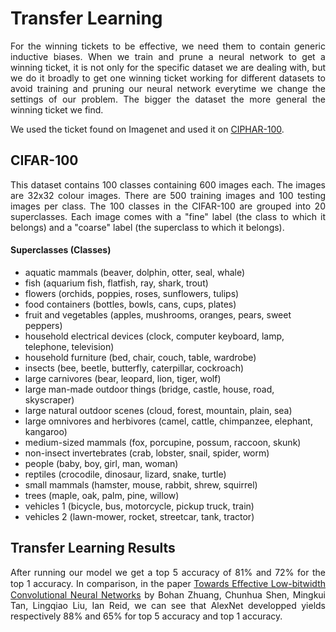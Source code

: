 # Transfer Learning

<p align="justify"> For the winning tickets to be effective, we need them to contain generic inductive biases. When we train and prune a neural network to get a winning ticket, it is not only for the specific dataset we are dealing with, but we do it broadly to get one winning ticket working for different datasets to avoid training and pruning our neural network everytime we change the settings of our problem. The bigger the dataset the more general the winning ticket we find. </p>

We used the ticket found on Imagenet and used it on  <a href="https://www.cs.toronto.edu/~kriz/cifar.html">CIPHAR-100</a>.

## CIFAR-100

<p align="justify"> This dataset contains 100 classes containing 600 images each. The images are 32x32 colour images. There are 500 training images and 100 testing images per class. The 100 classes in the CIFAR-100 are grouped into 20 superclasses. Each image comes with a "fine" label (the class to which it belongs) and a "coarse" label (the superclass to which it belongs). </p>

#### Superclasses	(Classes)
- aquatic mammals	(beaver, dolphin, otter, seal, whale)
- fish (aquarium fish, flatfish, ray, shark, trout)
- flowers	(orchids, poppies, roses, sunflowers, tulips)
- food containers	(bottles, bowls, cans, cups, plates)
- fruit and vegetables (apples, mushrooms, oranges, pears, sweet peppers)
- household electrical devices (clock, computer keyboard, lamp, telephone, television)
- household furniture (bed, chair, couch, table, wardrobe)
- insects (bee, beetle, butterfly, caterpillar, cockroach)
- large carnivores (bear, leopard, lion, tiger, wolf)
- large man-made outdoor things	(bridge, castle, house, road, skyscraper)
- large natural outdoor scenes (cloud, forest, mountain, plain, sea)
- large omnivores and herbivores (camel, cattle, chimpanzee, elephant, kangaroo)
- medium-sized mammals (fox, porcupine, possum, raccoon, skunk)
- non-insect invertebrates (crab, lobster, snail, spider, worm)
- people (baby, boy, girl, man, woman)
- reptiles (crocodile, dinosaur, lizard, snake, turtle)
- small mammals (hamster, mouse, rabbit, shrew, squirrel)
- trees (maple, oak, palm, pine, willow)
- vehicles 1 (bicycle, bus, motorcycle, pickup truck, train)
- vehicles 2 (lawn-mower, rocket, streetcar, tank, tractor)

## Transfer Learning Results

<p align="justify"> After running our model we get a top 5 accuracy of 81% and 72% for the top 1 accuracy. In comparison, in the paper <a href="https://arxiv.org/pdf/1908.01314v4.pdf">Towards Eﬀective Low-bitwidth Convolutional Neural Networks</a> by Bohan Zhuang, Chunhua Shen, Mingkui Tan, Lingqiao Liu, Ian Reid, we can see that AlexNet developped yields respectively 88% and 65% for top 5 accuracy and top 1 accuracy. </p>
